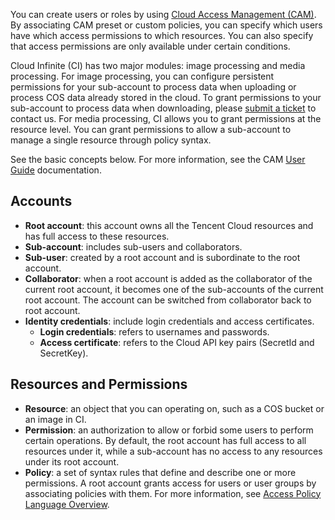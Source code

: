 You can create users or roles by using [Cloud Access Management (CAM)](https://intl.cloud.tencent.com/document/product/598). By associating CAM preset or custom policies, you can specify which users have which access permissions to which resources. You can also specify that access permissions are only available under certain conditions.

Cloud Infinite (CI) has two major modules: image processing and media processing. For image processing, you can configure persistent permissions for your sub-account to process data when uploading or process COS data already stored in the cloud. To grant permissions to your sub-account to process data when downloading, please [submit a ticket](https://console.cloud.tencent.com/workorder/category?level1_id=83&level2_id=86&source=0&step=1) to contact us. For media processing, CI allows you to grant permissions at the resource level. You can grant permissions to allow a sub-account to manage a single resource through policy syntax.

See the basic concepts below. For more information, see the CAM [User Guide](https://intl.cloud.tencent.com/document/product/598/17848) documentation.

## Accounts

- **Root account**: this account owns all the Tencent Cloud resources and has full access to these resources.
- **Sub-account**: includes sub-users and collaborators.
- **Sub-user**: created by a root account and is subordinate to the root account.
- **Collaborator**: when a root account is added as the collaborator of the current root account, it becomes one of the sub-accounts of the current root account. The account can be switched from collaborator back to root account.
- **Identity credentials**: include login credentials and access certificates.
  - **Login credentials**: refers to usernames and passwords.
  - **Access certificate**: refers to the Cloud API key pairs (SecretId and SecretKey).

## Resources and Permissions

- **Resource**: an object that you can operating on, such as a COS bucket or an image in CI.
- **Permission**: an authorization to allow or forbid some users to perform certain operations. By default, the root account has full access to all resources under it, while a sub-account has no access to any resources under its root account.
- **Policy**: a set of syntax rules that define and describe one or more permissions. A root account grants access for users or user groups by associating policies with them. For more information, see [Access Policy Language Overview](https://intl.cloud.tencent.com/document/product/436/18023).



